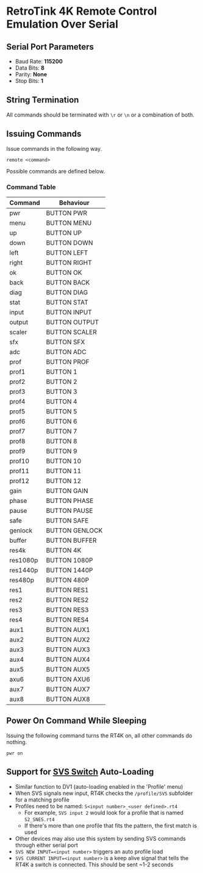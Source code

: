 # RetroTink 4K Remote Control Emulation Over Serial

## Serial Port Parameters
* Baud Rate: **115200**
* Data Bits: **8**
* Parity: **None**
* Stop Bits: **1**

## String Termination
All commands should be terminated with ```\r``` or ```\n``` or a combination of both.

## Issuing Commands
Issue commands in the following way.
```
remote <command>
```

Possible commands are defined below.
### Command Table
| Command  | Behaviour      |
| -------- |----------------|
| pwr      | BUTTON PWR     |
| menu     | BUTTON MENU    |
| up       | BUTTON UP      |
| down     | BUTTON DOWN    |
| left     | BUTTON LEFT    |
| right    | BUTTON RIGHT   |
| ok       | BUTTON OK      |
| back     | BUTTON BACK    |
| diag     | BUTTON DIAG    |
| stat     | BUTTON STAT    |
| input    | BUTTON INPUT   |
| output   | BUTTON OUTPUT  |
| scaler   | BUTTON SCALER  |
| sfx      | BUTTON SFX     |
| adc      | BUTTON ADC     |
| prof     | BUTTON PROF    |
| prof1    | BUTTON 1       |
| prof2    | BUTTON 2       |
| prof3    | BUTTON 3       |
| prof4    | BUTTON 4       |
| prof5    | BUTTON 5       |
| prof6    | BUTTON 6       |
| prof7    | BUTTON 7       |
| prof8    | BUTTON 8       |
| prof9    | BUTTON 9       |
| prof10   | BUTTON 10      |
| prof11   | BUTTON 11      |
| prof12   | BUTTON 12      |
| gain     | BUTTON GAIN    |
| phase    | BUTTON PHASE   |
| pause    | BUTTON PAUSE   |
| safe     | BUTTON SAFE    |
| genlock  | BUTTON GENLOCK |
| buffer   | BUTTON BUFFER  |
| res4k    | BUTTON 4K      |
| res1080p | BUTTON 1080P   |
| res1440p | BUTTON 1440P   |
| res480p  | BUTTON 480P    |
| res1     | BUTTON RES1    |
| res2     | BUTTON RES2    |
| res3     | BUTTON RES3    |
| res4     | BUTTON RES4    |
| aux1     | BUTTON AUX1    |
| aux2     | BUTTON AUX2    |
| aux3     | BUTTON AUX3    |
| aux4     | BUTTON AUX4    |
| aux5     | BUTTON AUX5    |
| axu6     | BUTTON AXU6    |
| aux7     | BUTTON AUX7    |
| aux8     | BUTTON AUX8    |


## Power On Command While Sleeping
Issuing the following command turns the RT4K on, all other commands do nothing.
```
pwr on
```

## Support for [SVS Switch](https://arthrimus.com/support/scalable-video-switch/) Auto-Loading
* Similar function to DV1 (auto-loading enabled in the 'Profile' menu)
* When SVS signals new input, RT4K checks the `/profile/SVS` subfolder for a matching profile
* Profiles need to be named: ``S<input number>_<user defined>.rt4``
    * For example, ```SVS input 2``` would look for a profile that is named `S2_SNES.rt4`
    * If there's more than one profile that fits the pattern, the first match is used
* Other devices may also use this system by sending SVS commands through either serial port
* ```SVS NEW INPUT=<input number>``` triggers an auto profile load
* ```SVS CURRENT INPUT=<input number>``` is a keep alive signal that tells the RT4K a switch is connected. This should be sent ~1-2 seconds
